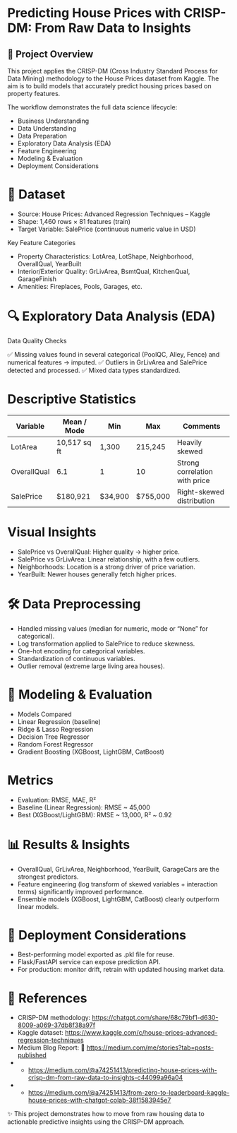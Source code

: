 # Predicting House Prices with CRISP-DM: From Raw Data to Insights

## 📌 Project Overview

This project applies the CRISP-DM (Cross Industry Standard Process for Data Mining) methodology to the House Prices dataset from Kaggle. The aim is to build models that accurately predict housing prices based on property features.

The workflow demonstrates the full data science lifecycle:

- Business Understanding
- Data Understanding
- Data Preparation
- Exploratory Data Analysis (EDA)
- Feature Engineering
- Modeling & Evaluation
- Deployment Considerations


# 📂 Dataset

- Source: House Prices: Advanced Regression Techniques – Kaggle
- Shape: 1,460 rows × 81 features (train)
- Target Variable: SalePrice (continuous numeric value in USD)

Key Feature Categories
- Property Characteristics: LotArea, LotShape, Neighborhood, OverallQual, YearBuilt
- Interior/Exterior Quality: GrLivArea, BsmtQual, KitchenQual, GarageFinish
- Amenities: Fireplaces, Pools, Garages, etc.

# 🔍 Exploratory Data Analysis (EDA)
Data Quality Checks

✅ Missing values found in several categorical (PoolQC, Alley, Fence) and numerical features → imputed.
✅ Outliers in GrLivArea and SalePrice detected and processed.
✅ Mixed data types standardized.


# Descriptive Statistics
| Variable    | Mean / Mode  | Min      | Max       | Comments                      |
| ----------- | ------------ | -------- | --------- | ----------------------------- |
| LotArea     | 10,517 sq ft | 1,300    | 215,245   | Heavily skewed                |
| OverallQual | 6.1          | 1        | 10        | Strong correlation with price |
| SalePrice   | \$180,921    | \$34,900 | \$755,000 | Right-skewed distribution     |


# Visual Insights
- SalePrice vs OverallQual: Higher quality → higher price.
- SalePrice vs GrLivArea: Linear relationship, with a few outliers.
- Neighborhoods: Location is a strong driver of price variation.
- YearBuilt: Newer houses generally fetch higher prices.


# 🛠️ Data Preprocessing
- Handled missing values (median for numeric, mode or “None” for categorical).
- Log transformation applied to SalePrice to reduce skewness.
- One-hot encoding for categorical variables.
- Standardization of continuous variables.
- Outlier removal (extreme large living area houses).


# 🤖 Modeling & Evaluation
- Models Compared
- Linear Regression (baseline)
- Ridge & Lasso Regression
- Decision Tree Regressor
- Random Forest Regressor
- Gradient Boosting (XGBoost, LightGBM, CatBoost)


# Metrics
- Evaluation: RMSE, MAE, R²
- Baseline (Linear Regression): RMSE ~ 45,000
- Best (XGBoost/LightGBM): RMSE ~ 13,000, R² ~ 0.92


# 📊 Results & Insights
- OverallQual, GrLivArea, Neighborhood, YearBuilt, GarageCars are the strongest predictors.
- Feature engineering (log transform of skewed variables + interaction terms) significantly improved performance.
- Ensemble models (XGBoost, LightGBM, CatBoost) clearly outperform linear models.


# 🚀 Deployment Considerations
- Best-performing model exported as .pkl file for reuse.
- Flask/FastAPI service can expose prediction API.
- For production: monitor drift, retrain with updated housing market data.


# 📖 References

- CRISP-DM methodology: https://chatgpt.com/share/68c79bf1-d630-8009-a069-37db8f38a97f
- Kaggle dataset: https://www.kaggle.com/c/house-prices-advanced-regression-techniques
- Medium Blog Report: 📌 https://medium.com/me/stories?tab=posts-published
- - https://medium.com/@a74251413/predicting-house-prices-with-crisp-dm-from-raw-data-to-insights-c44099a96a04
- - https://medium.com/@a74251413/from-zero-to-leaderboard-kaggle-house-prices-with-chatgpt-colab-38f1583945e7

✨ This project demonstrates how to move from raw housing data to actionable predictive insights using the CRISP-DM approach.
